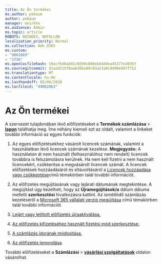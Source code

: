 ```yaml
---
title: Az Ön termékei
ms.author: pebaum
author: pebaum
manager: mnirkhe
ms.audience: Admin
ms.topic: article
ROBOTS: NOINDEX, NOFOLLOW
localization_priority: Normal
ms.collection: Adm_O365
ms.custom:
- "9001669"
- "3736"
ms.openlocfilehash: 19acf6d8ab01c0599c088eb44ddea45377e36567
ms.sourcegitcommit: d1aad215f8aa636ba89c93a13a0c9d90e997f752
ms.translationtype: MT
ms.contentlocale: hu-HU
ms.lasthandoff: 05/06/2020
ms.locfileid: "44062863"
---
```

# <a name="your-products"></a>Az Ön termékei

A szervezet tulajdonában lévő előfizetéseket a **Termékek számlázása** > **[lapon](https://go.microsoft.com/fwlink/p/?linkid=842054)** találhatja meg. Íme néhány kiemeli ezt az oldalt, valamint a linkeket további információ az egyes funkciók:

1. Az egyes előfizetésekhez vásárolt licencek számának, valamint a használatban lévő licencek számának kezelése.  **Megjegyzés:** A használaton át nem használt (felhasználóhoz nem rendelt) licencek továbbra is felszámolásra kerülnek.  Ha nem kell fizetni a nem használt licencekért, csökkentse a megvásárolt licencek számát. A licencek előfizetések hozzáadásáról és eltávolításáról a [Licencek hozzáadása vagy csökkentése](https://docs.microsoft.com/alchemyinsights/how-to-add-or-reduce-licenses)című témakörben talál további információt.

2. Az előfizetés megújításának vagy lejárati dátumának megtekintése.  A megújítást úgy kezelheti, hogy az **Újramegújítások/a** dátum dátuma melletti **szerkesztési** hivatkozásra kattint.  Az ismétlődő számlázás kezeléséről a [Microsoft 365 vállalati verzió megújítása](https://go.microsoft.com/fwlink/?linkid=2119216) című témakörben talál további információt.

3. [Lejárt vagy letiltott előfizetés újraaktiválása.](https://go.microsoft.com/fwlink/?linkid=2117519)

4. [Az előfizetés kifizetéséhez használt fizetési mód szerkesztése.](https://go.microsoft.com/fwlink/?linkid=2117167)

5. [A számlázás idorának módosítása.](https://go.microsoft.com/fwlink/?linkid=2119112)

6. [Az előfizetés lemondása](https://go.microsoft.com/fwlink/?linkid=2119113).

További előfizetéseket a **Számlázási** > [**vásárlási szolgáltatások**](https://go.microsoft.com/fwlink/p/?linkid=868433) oldalon vásárolhat.
